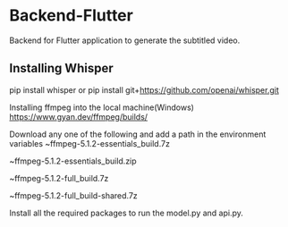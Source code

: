 # Backend-Flutter
Backend for Flutter application to generate the subtitled video.

## Installing Whisper
pip install whisper 
or
pip install git+https://github.com/openai/whisper.git

Installing ffmpeg into the local machine(Windows)
https://www.gyan.dev/ffmpeg/builds/

Download any one of the following and add a path in the environment variables 
~ffmpeg-5.1.2-essentials_build.7z

~ffmpeg-5.1.2-essentials_build.zip

~ffmpeg-5.1.2-full_build.7z

~ffmpeg-5.1.2-full_build-shared.7z

Install all the required packages to run the model.py and api.py.

